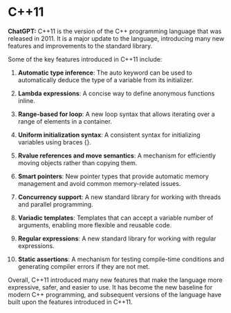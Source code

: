 # C++11

**ChatGPT:** C++11 is the version of the C++ programming language that was released in 2011. It is a major update to the language, introducing many new features and improvements to the standard library.

Some of the key features introduced in C++11 include:

1. **Automatic type inference**: The auto keyword can be used to automatically deduce the type of a variable from its initializer.

2. **Lambda expressions**: A concise way to define anonymous functions inline.

3. **Range-based for loop**: A new loop syntax that allows iterating over a range of elements in a container.

4. **Uniform initialization syntax**: A consistent syntax for initializing variables using braces {}.

5. **Rvalue references and move semantics**: A mechanism for efficiently moving objects rather than copying them.

6. **Smart pointers**: New pointer types that provide automatic memory management and avoid common memory-related issues.

7. **Concurrency support**: A new standard library for working with threads and parallel programming.

8. **Variadic templates**: Templates that can accept a variable number of arguments, enabling more flexible and reusable code.

9. **Regular expressions**: A new standard library for working with regular expressions.

10. **Static assertions**: A mechanism for testing compile-time conditions and generating compiler errors if they are not met.

Overall, C++11 introduced many new features that make the language more expressive, safer, and easier to use. It has become the new baseline for modern C++ programming, and subsequent versions of the language have built upon the features introduced in C++11.